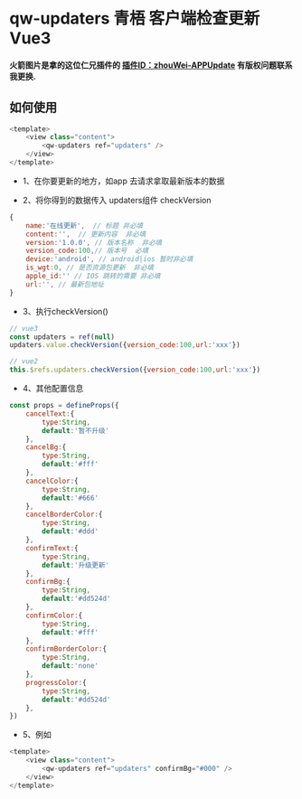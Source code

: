 # qw-updaters 青梧 客户端检查更新 Vue3
#### 火箭图片是拿的这位仁兄插件的 [插件ID：zhouWei-APPUpdate](https://ext.dcloud.net.cn/plugin?id=1643) 有版权问题联系我更换.

## 如何使用
``` javascript
<template>
	<view class="content">
		<qw-updaters ref="updaters" />
	</view>
</template>
```

- 1、在你要更新的地方，如app 去请求拿取最新版本的数据

- 2、将你得到的数据传入 updaters组件  checkVersion 

``` javascript
{
	name:'在线更新',  // 标题 非必填
	content:'',  // 更新内容  非必填
	version:'1.0.0', // 版本名称  非必填
	version_code:100,// 版本号  必填
	device:'android', // android|ios 暂时非必填
	is_wgt:0, // 是否资源包更新  非必填
	apple_id:'' // IOS 跳转的需要 非必填
	url:'', // 最新包地址
}
```
- 3、执行checkVersion()

``` javascript
// vue3 
const updaters = ref(null)
updaters.value.checkVersion({version_code:100,url:'xxx'})

// vue2
this.$refs.updaters.checkVersion({version_code:100,url:'xxx'})
```

- 4、其他配置信息

``` javascript
const props = defineProps({
	cancelText:{
		type:String,
		default:'暂不升级'
	},
	cancelBg:{
		type:String,
		default:'#fff'
	},
	cancelColor:{
		type:String,
		default:'#666'
	},
	cancelBorderColor:{
		type:String,
		default:'#ddd'
	},
	confirmText:{
		type:String,
		default:'升级更新'
	},
	confirmBg:{
		type:String,
		default:'#dd524d'
	},
	confirmColor:{
		type:String,
		default:'#fff'
	},
	confirmBorderColor:{
		type:String,
		default:'none'
	},
	progressColor:{
		type:String,
		default:'#dd524d'
	},
})
```

- 5、例如

``` javascript
<template>
	<view class="content">
		<qw-updaters ref="updaters" confirmBg="#000" />
	</view>
</template>
```